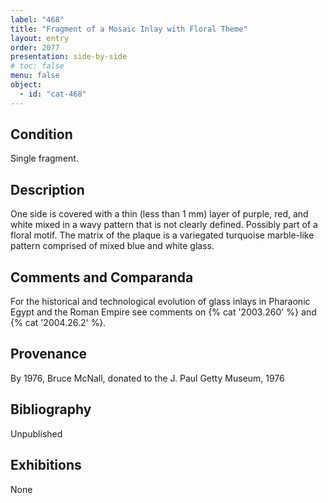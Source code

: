 ```yaml
---
label: "468"
title: "Fragment of a Mosaic Inlay with Floral Theme"
layout: entry
order: 2077
presentation: side-by-side
# toc: false
menu: false
object:
  - id: "cat-468"
---
```


## Condition

Single fragment.

## Description

One side is covered with a thin (less than 1 mm) layer of purple, red, and white mixed in a wavy pattern that is not clearly defined. Possibly part of a floral motif. The matrix of the plaque is a variegated turquoise marble-like pattern comprised of mixed blue and white glass.

## Comments and Comparanda

For the historical and technological evolution of glass inlays in Pharaonic Egypt and the Roman Empire see comments on {% cat '2003.260' %} and {% cat '2004.26.2' %}.

## Provenance

By 1976, Bruce McNall, donated to the J. Paul Getty Museum, 1976

## Bibliography

Unpublished

## Exhibitions

None